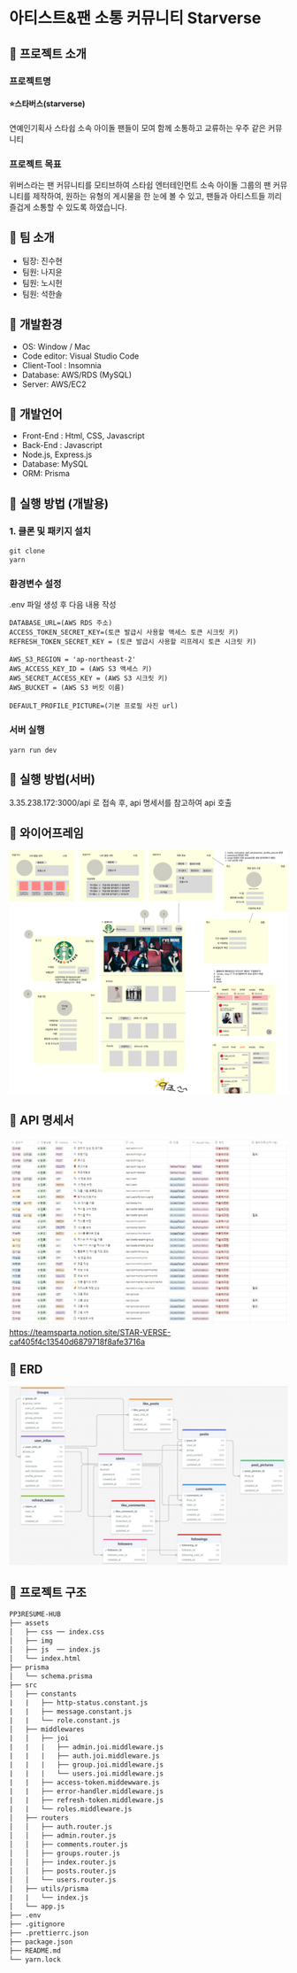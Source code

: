 # 아티스트&팬 소통 커뮤니티 Starverse

## 🍉 프로젝트 소개
### 프로젝트명
#### ⭐스타버스(starverse)
연예인기획사 스타쉽 소속 아이돌 팬들이 모여 함께 소통하고 교류하는 우주 같은 커뮤니티

### 프로젝트 목표
위버스라는 팬 커뮤니티를 모티브하여 스타쉽 엔터테인먼트 소속 아이돌 그룹의 팬 커뮤니티를 제작하여, 원하는 유형의 게시물을 한 눈에 볼 수 있고, 팬들과 아티스트들 끼리 즐겁게 소통할 수 있도록 하였습니다.

## 🍋 팀 소개
- 팀장: 진수현
- 팀원: 나지윤
- 팀원: 노시헌
- 팀원: 석한솔

## 🍏 개발환경
- OS: Window / Mac
- Code editor: Visual Studio Code
- Client-Tool : Insomnia
- Database: AWS/RDS (MySQL)
- Server: AWS/EC2

## 🥭 개발언어
- Front-End : Html, CSS, Javascript
- Back-End : Javascript
- Node.js, Express.js
- Database: MySQL
- ORM: Prisma

## 🍑 실행 방법 (개발용)
### 1. 클론 및 패키지 설치
```
git clone
yarn
```

### 환경변수 설정
.env 파일 생성 후 다음 내용 작성
```
DATABASE_URL=(AWS RDS 주소)
ACCESS_TOKEN_SECRET_KEY=(토큰 발급시 사용할 액세스 토큰 시크릿 키)
REFRESH_TOKEN_SECRET_KEY = (토큰 발급시 사용할 리프레시 토큰 시크릿 키)

AWS_S3_REGION = 'ap-northeast-2'
AWS_ACCESS_KEY_ID = (AWS S3 액세스 키)
AWS_SECRET_ACCESS_KEY = (AWS S3 시크릿 키)
AWS_BUCKET = (AWS S3 버킷 이름)

DEFAULT_PROFILE_PICTURE=(기본 프로필 사진 url)
```

### 서버 실행
```
yarn run dev
```

## 🍊 실행 방법(서버)
3.35.238.172:3000/api 로 접속 후, api 명세서를 참고하여 api 호출

## 🍍 와이어프레임
![ex_screenshot](./wireFrame.png)

## 🍎 API 명세서
![ex_screenshot](./API.png)
https://teamsparta.notion.site/STAR-VERSE-caf405f4c13540d6879718f8afe3716a

## 🍌 ERD
![ex_screenshot](./ERD.jpg)

## 🍒 프로젝트 구조
```
PP3RESUME-HUB
├── assets
│   ├── css ── index.css
│   ├── img
│   ├── js  ── index.js
│   └── index.html
├── prisma
│   └── schema.prisma
├── src
│   ├── constants
|   |   ├── http-status.constant.js
|   |   ├── message.constant.js
|   |   └── role.constant.js
│   ├── middlewares
|   │   ├── joi
|   |   |   ├── admin.joi.middleware.js
|   |   |   ├── auth.joi.middleware.js
|   |   |   ├── group.joi.middleware.js
|   |   |   └── users.joi.middleware.js
|   |   ├── access-token.middewware.js
|   |   ├── error-handler.middleware.js
|   |   ├── refresh-token.middleware.js
|   |   └── roles.middleware.js
│   ├── routers
│   │   ├── auth.router.js
│   │   ├── admin.router.js
│   │   ├── comments.router.js
│   │   ├── groups.router.js
│   │   ├── index.router.js
│   │   ├── posts.router.js
│   │   └── users.router.js
│   ├── utils/prisma
|   |   └── index.js
│   └── app.js
├── .env
├── .gitignore
├── .prettierrc.json
├── package.json
├── README.md
└── yarn.lock
```
